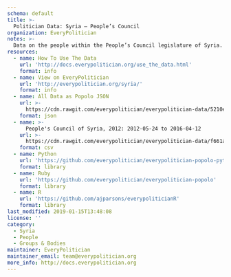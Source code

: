 ```yaml
---
schema: default
title: >-
  Politician Data: Syria — People’s Council
organization: EveryPolitician
notes: >-
  Data on the people within the People’s Council legislature of Syria.
resources:
  - name: How To Use The Data
    url: 'http://docs.everypolitician.org/use_the_data.html'
    format: info
  - name: View on EveryPolitician
    url: 'http://everypolitician.org/syria/'
    format: info
  - name: All Data as Popolo JSON
    url: >-
      https://cdn.rawgit.com/everypolitician/everypolitician-data/5210e540be1dbc4c3693968de8f2778cb62bdf7e/data/Syria/Majlis/ep-popolo-v1.0.json
    format: json
  - name: >-
      People's Council of Syria, 2012: 2012-05-24 to 2016-04-12
    url: >-
      https://cdn.rawgit.com/everypolitician/everypolitician-data/f661a8bb11fb6d9d5e34470c0a099b7f354078de/data/Syria/Majlis/term-2012.csv
    format: csv
  - name: Python
    url: 'https://github.com/everypolitician/everypolitician-popolo-python'
    format: library
  - name: Ruby
    url: 'https://github.com/everypolitician/everypolitician-popolo'
    format: library
  - name: R
    url: 'https://github.com/ajparsons/everypoliticianR'
    format: library
last_modified: 2019-01-15T13:48:08
license: ''
category:
  - Syria
  - People
  - Groups & Bodies
maintainer: EveryPolitician
maintainer_email: team@everypolitician.org
more_info: http://docs.everypolitician.org
---
```

